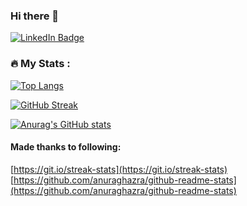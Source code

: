 ### Hi there 👋

<!--
**wilson-kong/wilson-kong** is a ✨ _special_ ✨ repository because its `README.md` (this file) appears on your GitHub profile.

Here are some ideas to get you started:

- 🔭 I’m currently working on ...
- 🌱 I’m currently learning ...
- 👯 I’m looking to collaborate on ...
- 🤔 I’m looking for help with ...
- 💬 Ask me about ...
- 📫 How to reach me: ...
- 😄 Pronouns: ...
- ⚡ Fun fact: ...
-->

[![LinkedIn Badge](https://img.shields.io/badge/LinkedIn-Profile-informational?style=flat&logo=linkedin&logoColor=white&color=0D76A8)](https://www.linkedin.com/in/wilson-kong-2290ba83/)

### :fire: My Stats :
[![Top Langs](https://github-readme-stats.vercel.app/api/top-langs/?username=wilson-kong&layout=donut&langs_count=5)](#)

[![GitHub Streak](http://github-readme-streak-stats.herokuapp.com?user=wilson-kong&theme=dark&background=000000)](#)

[![Anurag's GitHub stats](https://github-readme-stats.vercel.app/api?username=wilson-kong)](#)



#### Made thanks to following:
[https://git.io/streak-stats](https://git.io/streak-stats)
[https://github.com/anuraghazra/github-readme-stats](https://github.com/anuraghazra/github-readme-stats)